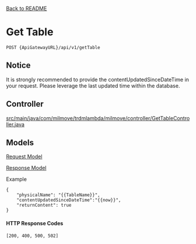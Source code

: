 [Back to README](README.md)

# Get Table

`POST {ApiGatewayURL}/api/v1/getTable`

## Notice
It is strongly recommended to provide the contentUpdatedSinceDateTime in your request. Please leverage the last updated time within the database.

## Controller
[src/main/java/com/milmove/trdmlambda/milmove/controller/GetTableController.java](src/main/java/com/milmove/trdmlambda/milmove/controller/GetTableController.java)

## Models
[Request Model](src/main/java/com/milmove/trdmlambda/milmove/model/gettable/GetTableRequest.java)

[Response Model](src/main/java/com/milmove/trdmlambda/milmove/model/gettable/GetTableResponse.java)

Example
```
{
    "physicalName": "{{TableName}}",
    "contentUpdatedSinceDateTime":"{{now}}",
    "returnContent": true
}
```

#### HTTP Response Codes
`[200, 400, 500, 502]`